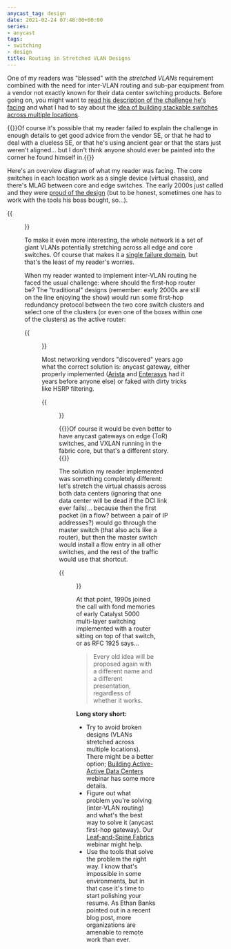```yaml
---
anycast_tag: design
date: 2021-02-24 07:48:00+00:00
series:
- anycast
tags:
- switching
- design
title: Routing in Stretched VLAN Designs
---
```

One of my readers was "blessed" with the *stretched VLANs* requirement combined with the need for inter-VLAN routing and sub-par equipment from a vendor not exactly known for their data center switching products. Before going on, you might want to [read his description of the challenge he's facing](/2011/09/long-distance-irf-fabric-works-best-in.html#380) and what I had to say about the [idea of building stackable switches across multiple locations](/2011/09/long-distance-irf-fabric-works-best-in.html).

{{<note>}}Of course it's possible that my reader failed to explain the challenge in enough details to get good advice from the vendor SE, or that he had to deal with a clueless SE, or that he's using ancient gear or that the stars just weren't aligned... but I don't think anyone should ever be painted into the corner he found himself in.{{</note>}}

Here's an overview diagram of what my reader was facing. The core switches in each location work as a single device (virtual chassis), and there's MLAG between core and edge switches. The early 2000s just called and they were [proud of the design](/2020/03/should-i-go-with-vxlan-or-mlag-with-stp.html) (but to be honest, sometimes one has to work with the tools his boss bought, so...).
<!--more-->
{{<figure src="sr-overview.png" caption="Overview diagram">}}

To make it even more interesting, the whole network is a set of giant VLANs potentially stretching across all edge and core switches. Of course that makes it a [single failure domain](/2012/05/layer-2-network-is-single-failure.html), but that's the least of my reader's worries.

When my reader wanted to implement inter-VLAN routing he faced the usual challenge: where should the first-hop router be? The "traditional" designs (remember: early 2000s are still on the line enjoying the show) would run some first-hop redundancy protocol between the two core switch clusters and select one of the clusters (or even one of the boxes within one of the clusters) as the active router:

{{<figure src="sr-single-router.png" caption="Single core switch is an active router">}}

Most networking vendors "discovered" years ago what the correct solution is: anycast gateway, either properly implemented ([Arista](/2013/05/optimal-l3-forwarding-with-varp-and.html) and [Enterasys](/2013/08/optimal-layer-3-forwarding-with.html) had it years before anyone else) or faked with dirty tricks like HSRP filtering.

{{<figure src="sr-anycast-gateway.png" caption="All core switches are active first-hop routers">}}

{{<note info>}}Of course it would be even better to have anycast gateways on edge (ToR) switches, and VXLAN running in the fabric core, but that's a different story.{{</note>}}

The solution my reader implemented was something completely different: let's stretch the virtual chassis across both data centers (ignoring that one data center will be dead if the DCI link ever fails)... because then the first packet (in a flow? between a pair of IP addresses?) would go through the master switch (that also acts like a router), but then the master switch would install a flow entry in all other switches, and the rest of the traffic would use that shortcut.

{{<figure src="sr-stretched-chassis.png" caption="Stretched stackable switch with conversational learning">}}

At that point, 1990s joined the call with fond memories of early Catalyst 5000 multi-layer switching implemented with a router sitting on top of that switch, or as RFC 1925 says...

> Every old idea will be proposed again with a different name and a different presentation, regardless of whether it works.

**Long story short:**

* Try to avoid broken designs (VLANs stretched across multiple locations). There might be a better option; [Building Active-Active Data Centers](https://www.ipspace.net/Designing_Active-Active_and_Disaster_Recovery_Data_Centers) webinar has some more details.
* Figure out what problem you're solving (inter-VLAN routing) and what's the best way to solve it (anycast first-hop gateway). Our [Leaf-and-Spine Fabrics](https://www.ipspace.net/Leaf-and-Spine_Fabric_Architectures) webinar might help.
* Use the tools that solve the problem the right way. I know that's impossible in some environments, but in that case it's time to start polishing your resume. As Ethan Banks pointed out in a recent blog post, more organizations are amenable to remote work than ever.